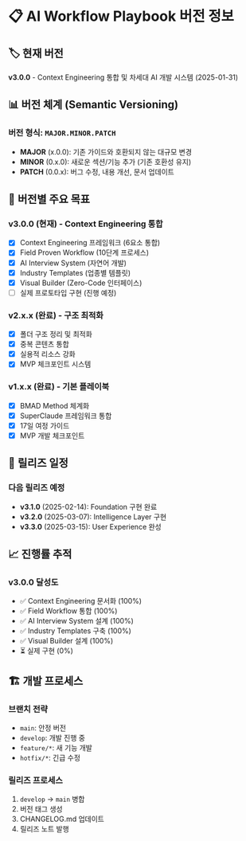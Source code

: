 # 📋 AI Workflow Playbook 버전 정보

## 🏷️ 현재 버전
**v3.0.0** - Context Engineering 통합 및 차세대 AI 개발 시스템 (2025-01-31)

## 📊 버전 체계 (Semantic Versioning)

### 버전 형식: `MAJOR.MINOR.PATCH`

- **MAJOR** (x.0.0): 기존 가이드와 호환되지 않는 대규모 변경
- **MINOR** (0.x.0): 새로운 섹션/기능 추가 (기존 호환성 유지)
- **PATCH** (0.0.x): 버그 수정, 내용 개선, 문서 업데이트

## 🎯 버전별 주요 목표

### v3.0.0 (현재) - Context Engineering 통합
- [x] Context Engineering 프레임워크 (6요소 통합)
- [x] Field Proven Workflow (10단계 프로세스)
- [x] AI Interview System (자연어 개발)
- [x] Industry Templates (업종별 템플릿)
- [x] Visual Builder (Zero-Code 인터페이스)
- [ ] 실제 프로토타입 구현 (진행 예정)

### v2.x.x (완료) - 구조 최적화
- [x] 폴더 구조 정리 및 최적화
- [x] 중복 콘텐츠 통합
- [x] 실용적 리소스 강화
- [x] MVP 체크포인트 시스템

### v1.x.x (완료) - 기본 플레이북
- [x] BMAD Method 체계화
- [x] SuperClaude 프레임워크 통합
- [x] 17일 여정 가이드
- [x] MVP 개발 체크포인트

## 🚀 릴리즈 일정

### 다음 릴리즈 예정
- **v3.1.0** (2025-02-14): Foundation 구현 완료
- **v3.2.0** (2025-03-07): Intelligence Layer 구현
- **v3.3.0** (2025-03-15): User Experience 완성

## 📈 진행률 추적

### v3.0.0 달성도
- ✅ Context Engineering 문서화 (100%)
- ✅ Field Workflow 통합 (100%)
- ✅ AI Interview System 설계 (100%)
- ✅ Industry Templates 구축 (100%)
- ✅ Visual Builder 설계 (100%)
- ⏳ 실제 구현 (0%)

## 🏗️ 개발 프로세스

### 브랜치 전략
- `main`: 안정 버전
- `develop`: 개발 진행 중
- `feature/*`: 새 기능 개발
- `hotfix/*`: 긴급 수정

### 릴리즈 프로세스
1. `develop` → `main` 병합
2. 버전 태그 생성
3. CHANGELOG.md 업데이트
4. 릴리즈 노트 발행